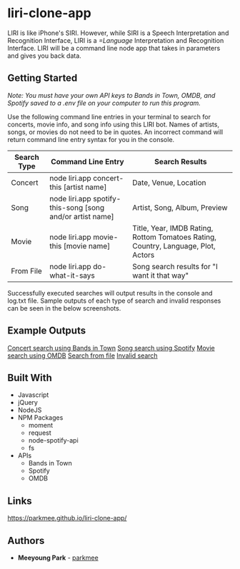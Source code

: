 # liri-clone-app
LIRI is like iPhone's SIRI. However, while SIRI is a Speech Interpretation and Recognition Interface, LIRI is a _=Language_ Interpretation and Recognition Interface. LIRI will be a command line node app that takes in parameters and gives you back data.

## Getting Started
*Note: You must have your own API keys to Bands in Town, OMDB, and Spotify saved to a .env file on your computer to run this program.*

Use the following command line entries in your terminal to search for concerts, movie info, and song info using this LIRI bot. Names of artists, songs, or movies do not need to be in quotes. An incorrect command will return command line entry syntax for you in the console.

Search Type | Command Line Entry | Search Results
----------- | ------------------ | --------------
Concert | node liri.app concert-this [artist name] | Date, Venue, Location
Song | node liri.app spotify-this-song [song and/or artist name] | Artist, Song, Album, Preview
Movie | node liri.app movie-this [movie name] | Title, Year, IMDB Rating, Rottom Tomatoes Rating, Country, Language, Plot, Actors
From File | node liri.app do-what-it-says | Song search results for "I want it that way"

Successfully executed searches will output results in the console and log.txt file. Sample outputs of each type of search and invalid responses can be seen in the below screenshots.

## Example Outputs
[Concert search using Bands in Town](/images/bands-in-town-search.png)
[Song search using Spotify](/images/spotify-search.png)
[Movie search using OMDB](/images/omdb-search.png)
[Search from file](/images/search-from/file.png)
[Invalid search](/images/invalid-command.png)

## Built With

* Javascript
* jQuery
* NodeJS
* NPM Packages
    * moment
    * request
    * node-spotify-api
    * fs
* APIs
    * Bands in Town
    * Spotify
    * OMDB

## Links

https://parkmee.github.io/liri-clone-app/

## Authors

* **Meeyoung Park** - [parkmee](https://github.com/parkmee)
